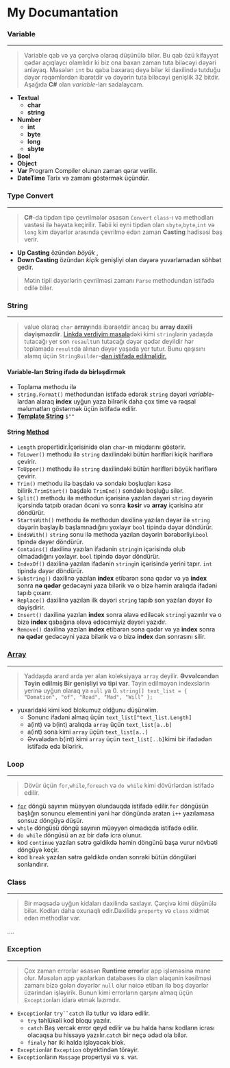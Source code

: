 # My Documantation

### Variable
***
> Variable qab və ya çərçivə olaraq düşünülə bilər. Bu qab özü kifayyət qədər açıqlaycı olamlıdır ki biz ona baxan zaman tuta biləcəyi dəyəri anlayaq. Məsələn `int` bu qaba baxaraq deyə bilər ki daxilində tutduğu dəyər rəqəmlərdən ibarətdir və dəyərin tuta biləcəyi genişlik 32 bitdir. Aşağıda **C#** olan _variable_-ları sadalaycam.
- **Textual**
    - **char**
    - **string**
- **Number**
    - **int**
    - **byte**
    - **long**
    - **sbyte**
- **Bool**
- **Object**
- **Var** Program Compiler olunan zaman qərar verilir.
- **DateTime** Tarix və zamanı göstərmək üçündür.


### Type Convert
***
> **C#**-da tipdən tipə çevrilmələr əsasən `Convert` `class`-ı və methodları vastəsi ilə həyata keçirilir.
> Təbii ki eyni tipdən olan `sbyte`,`byte`,`int` və `long` kim dəyərlər arasında çevrilmə edən zaman **Casting** hadisəsi baş verir.  
- **Up Casting** özündən _böyük_ , 
- **Down Casting** özündən _kiçik_  genişliyi olan dəyərə yuvarlamadan söhbət gedir.
> Mətin tipli dəyərlərin çevrilməsi zamanı  `Parse` methodundan istifadə edilə bilər.

###  String
***
> value olaraq `char` **array**ında ibaraətdir ancaq bu **array daxili dəyişməzdir**. [Linkdə verdiyim məsələ](https://github.com/DrMadWill/PragmatechCsharpProject/blob/main/MyResearch/1_Foundation/1_4_String/1_4_String/Program.cs#L22)dəki kimi `string`lərin yadaşda tutacağı yer son `resault`un tutacağı dəyər qədər deyildir hər toplamada `result`da alınan dəyər yaşada yer tutur. Bunu qaşısını alamq üçün `StringBuilder`-[dən istifadə edilməlidir.](https://github.com/DrMadWill/PragmatechCsharpProject/blob/main/MyResearch/1_Foundation/1_4_String/1_4_String/Program.cs#L29)
#### Variable-ları String ifadə də birləşdirmək
- Toplama methodu ilə  
- `string.Format()` methodundan istifadə edərək `string` dəyəri _variable_-lardan alaraq **index** uyğun yaza bilrərik daha çox time və rəqsal məlumatları göstərmək üçün istifadə edilir.
- [**Template String**](https://github.com/DrMadWill/PragmatechCsharpProject/blob/main/MyResearch/1_Foundation/1_4_String/1_4_String/Program.cs#L16) `$""`
#### String [Method](https://github.com/DrMadWill/PragmatechCsharpProject/blob/main/MyResearch/1_Foundation/1_4_String/1_4_String/Program.cs#L39)
- `Length` propertidir.İçərisinidə olan `char`-ın miqdarını göstərir.
- `ToLower()` methodu ilə `string` daxilindəki bütün hərifləri kiçik həriflərə çevirir.
- `ToUpper()` methodu ilə `string` daxilindəki bütün hərifləri böyük həriflərə çevirir.
- `Trim()` methodu ilə başdakı və sondakı boşluqları kəsə bilirik.`TrimStart()` başdakı `TrimEnd()` sondakı boşluğu silər.
- `Split()` methodu ilə methodun içərisinə yazılan dəyəri `string` dəyərin içərsində tatpıb oradan öcəni və sonra **kəsir** və **array** içərisinə atır döndürür.
- `StartsWith()` methodu ilə methodun daxilinə yazılan dəyər ilə `string` dəyərin başlayib başlamnadığını yoxlayır `bool` tipində dəyər döndürür.
- `EndsWith()` `string` sonu ilə methoda yazılan dəyərin bərəbərliyi.`bool` tipində dəyər döndürür.
- `Contains()` daxilinə yazılan ifadənin `string`in içərisində olub olmadadığını yoxlayır. `bool` tipində dəyər döndürür.
- `IndexOf()` daxilinə yazılan ifadənin `string`in içərisində yerini tapır. `int` tipində dəyər döndürür.
- `Substring()` daxilinə yazılan **index** etibarən sona qədər və ya **index** sonra **nə qədər** gedəcəyni yaza bilərik və o bizə həmin aralıqda ifadəni tapıb çıxarır.
- `Replace()` daxilinə yazılan ilk dəyəri `string` tapıb son yazılan dəyər ilə dəyişdirir.
- `Insert()`  daxilinə yazılan **index** sonra əlavə ediləcək `string`i yazırılır və o bizə **index** qabağına ələva edəcəmiyiz dəyəri yazıdır.
- `Remove()` daxilinə yazılan **index** etibarən sona qədər və ya **index** sonra **nə qədər** gedəcəyni yaza bilərik və o bizə **index** dən sonrasını silir.

### [Array](https://github.com/DrMadWill/PragmatechCsharpProject/blob/main/MyResearch/1_Foundation/1_5_Array/1_5_Array/Program.cs#L11)
***
> Yaddaşda arard arda yer alan koleksiyaya `array` deyilir.
> **Əvvəlcəndən Təyin edilmiş Bir genişliyi və tipi var**.
> Təyin edilməyən indexslərin yerinə uyğun olaraq ya `null` ya 0.
> `string[] text_list = { "Domation", "of", "Road", "Mad", "Will" };`
- yuxaridaki kimi kod blokumuz oldğunu düşünəlim.
    - Sonunc ifadəni almaq üçün `text_list[^text_list.Length]`  
    - a(int) və b(int)  aralıqda `array` üçün `text_list[a..b]`
    - a(int) sona kimi `array` üçün `text_list[a..]`
    - Əvvələdən b(int) kimi `array` üçün `text_list[..b]`kimi bir ifadədən istifadə edə bilərirk. 


### Loop
***
> Dövür üçün `for`,`while`,`foreach` və `do while` kimi dövürlərdən istifadə edilir.
- [`for`](https://github.com/DrMadWill/PragmatechCsharpProject/blob/main/MyResearch/1_Foundation/1_8_Loop/1_8_Loop/Program.cs#L11) döngü sayının müəyyən olundauqda istifadə edilir.`for` döngüsün başlığın sonuncu elementini yəni hər döngündə aratan `i++` yazılamasa sonsuz döngüyə düşür.
- `while` döngüsü döngü sayının müəyyən olmadıqda istifadə edilir.
- `do while` döngüsü ən az bir dəfə icra olunur.
- kod `continue` yazılan sətrə gəldikdə həmin döngünü başa vurur növbəti döngüyə keçir.
- kod `break` yazılan sətrə gəldikdə ondan sonraki bütün döngüləri sonlandırır.


### Class
*** 
> Bir məqsədə uyğun kidaları daxilində saxlayır. Çərçivə kimi düşünülə bilər. Kodları daha oxunaqlı edir.Daxilidə `property` və `class` xidmət edən methodlar var.

....

### Exception
***
> Çox zaman errorlar əsasən **Runtime error**lar app işləməsinə mane olur. Məsələn app yazılarkən databases ilə olan ələqənin kəsilməsi zamanı bizə gələn dəyərlər `null` olur nəicə etibarı ilə boş dəyərlər üzərindən işləyirik. Bunun kimi errorların qarşını almaq üçün `Exception`ları idarə etmək lazımdır.
- `Exception`lar `try``catch` ilə tutlur və idarə edilir.
    - `try` təhlükəli kod bloqu yazılır.
    - `catch` Baş vercək error qeyd edilir və bu halda hansı kodların icrası olacaqsa bu hissəyə yazıılır.`catch` bir neçə ədəd ola bilər.
    - `finaly` hər iki halda işləyəcək blok.
- `Exception`lar `Exception` obyektindən törəyir.
- `Exception`ların `Massage` propertysi və s. var. 

